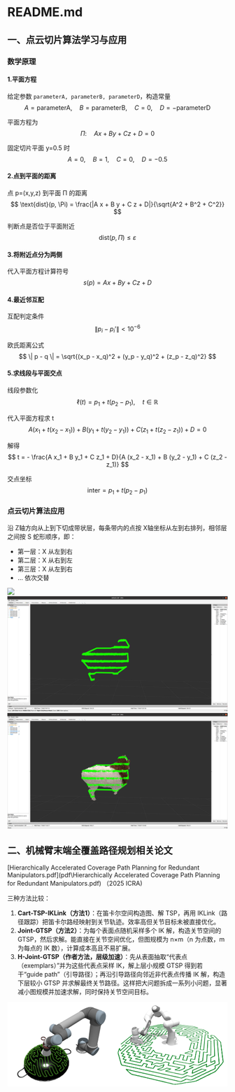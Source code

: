 

# README.md

## 一、点云切片算法学习与应用

### 数学原理

#### 1.平面方程

给定参数 `parameterA, parameterB, parameterD`，构造常量
$$
A = \text{parameterA}, \quad B = \text{parameterB}, \quad C = 0, \quad D = -\text{parameterD}
$$

平面方程为
$$
\Pi: \quad A x + B y + C z + D = 0
$$

固定切片平面 y=0.5 时
$$
A = 0, \quad B = 1, \quad C = 0, \quad D = -0.5
$$

#### 2.点到平面的距离

点 p=(x,y,z) 到平面 Π 的距离
$$
\text{dist}(p, \Pi) = \frac{|A x + B y + C z + D|}{\sqrt{A^2 + B^2 + C^2}}
$$

判断点是否位于平面附近
$$
\text{dist}(p, \Pi) \le \varepsilon
$$

#### 3.将附近点分为两侧

代入平面方程计算符号
$$
s(p) = A x + B y + C z + D
$$

#### 4.最近邻互配

互配判定条件
$$
\| p_i - p_i' \| < 10^{-6}
$$

欧氏距离公式
$$
\| p - q \| = \sqrt{(x_p - x_q)^2 + (y_p - y_q)^2 + (z_p - z_q)^2}
$$

#### 5.求线段与平面交点

线段参数化
$$
\ell(t) = p_1 + t (p_2 - p_1), \quad t \in \mathbb{R}
$$

代入平面方程求 t
$$
A(x_1 + t (x_2 - x_1)) + B(y_1 + t (y_2 - y_1)) + C(z_1 + t (z_2 - z_1)) + D = 0
$$

解得
$$
t = - \frac{A x_1 + B y_1 + C z_1 + D}{A (x_2 - x_1) + B (y_2 - y_1) + C (z_2 - z_1)}
$$

交点坐标
$$
\text{inter} = p_1 + t (p_2 - p_1)
$$



### 点云切片算法应用

沿 Z轴方向从上到下切成带状层，每条带内的点按 X轴坐标从左到右排列，相邻层之间按 S 蛇形顺序，即：

- 第一层：X 从左到右
- 第二层：X 从右到左
- 第三层：X 从左到右
- … 依次交替

<img src="./Pictures/羊.png"  />



<img src="./Pictures/路径.png"  />



<img src="./Pictures/整体.png"  />



## 二、机械臂末端全覆盖路径规划相关论文

 [Hierarchically Accelerated Coverage Path Planning for Redundant Manipulators.pdf](pdf\Hierarchically Accelerated Coverage Path Planning for Redundant Manipulators.pdf) （2025 ICRA)

三种方法比较：

1. **Cart-TSP-IKLink（方法1）**：在笛卡尔空间构造图、解 TSP，再用 IKLink（路径跟踪）把笛卡尔路经映射到关节轨迹。效率高但关节目标未被直接优化。
2. **Joint-GTSP（方法2）**：为每个表面点随机采样多个 IK 解，构造关节空间的 GTSP，然后求解。能直接在关节空间优化，但图规模为 n×m（n 为点数，m 为每点的 IK 数），计算成本高且不易扩展。
3. **H-Joint-GTSP（作者方法，层级加速）**：先从表面抽取“代表点（exemplars）”并为这些代表点采样 IK，解上层小规模 GTSP 得到若干“guide path”（引导路径）；再沿引导路径向邻近非代表点传播 IK 解，构造下层较小 GTSP 并求解最终关节路径。这样把大问题拆成一系列小问题，显著减小图规模并加速求解，同时保持关节空间目标。

<img src="./Pictures/thumbnail.png"  />


